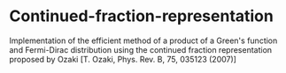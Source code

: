 # Continued-fraction-representation
Implementation of the efficient method of a product of a Green's function and Fermi-Dirac distribution using the continued fraction representation proposed by Ozaki [T. Ozaki, Phys. Rev. B, 75, 035123 (2007)]
